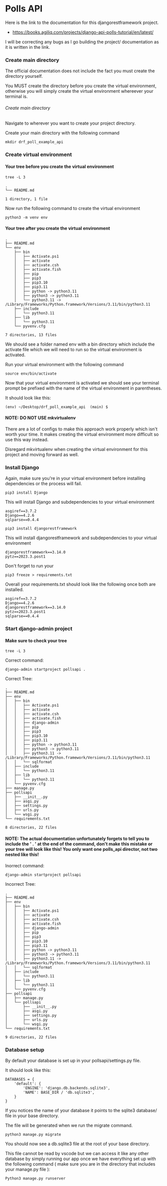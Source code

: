 # Polls API

Here is the link to the documentation for this djangorestframework project.
- https://books.agiliq.com/projects/django-api-polls-tutorial/en/latest/

I will be correcting any bugs as I go building the project/ documentation as it is written in the link.


### Create main directory
The official documentation does not include the fact you must create the directory yourself.

You MUST create the directory before you create the virtual environment, otherwise you will simply create the virtual environment whereever your terminal is.

###### Create main directory
Navigate to wherever you want to create your project directory.

Create your main directory with the following command

```
mkdir drf_poll_example_api
```

### Create virtual environment

#### Your tree before you create the virtual environment
```
tree -L 3  
```
```
.
└── README.md

1 directory, 1 file
```

Now run the following command to create the virtual environment
```
python3 -m venv env
```

#### Your tree after you create the virtual environment
```
.
├── README.md
└── env
    ├── bin
    │   ├── Activate.ps1
    │   ├── activate
    │   ├── activate.csh
    │   ├── activate.fish
    │   ├── pip
    │   ├── pip3
    │   ├── pip3.10
    │   ├── pip3.11
    │   ├── python -> python3.11
    │   ├── python3 -> python3.11
    │   └── python3.11 -> /Library/Frameworks/Python.framework/Versions/3.11/bin/python3.11
    ├── include
    │   └── python3.11
    ├── lib
    │   └── python3.11
    └── pyvenv.cfg

7 directories, 13 files
```

We should see a folder named env with a bin directory which include the activate file which we will need to run so the virtual environment is activated.

Run your virtual environment with the following command
```
source env/bin/activate
```

Now that your virtual environment is activated we should see your terminal prompt be prefixed with the name of the virtual environment in parentheses. 

It should look like this:
```
(env) ~/Desktop/drf_poll_example_api  (main) $ 
```

#### NOTE: DO NOT USE mkvirtualenv
There are a lot of configs to make this approach work properly which isn't worth your time. It makes creating the virtual environment more difficult so use this way instead.

Disregard mkvirtualenv when creating the virtual environment for this project and moving forward as well.

### Install Django

Again, make sure you're in your virtual environment before installing dependencies or the process will fail.

```
pip3 install Django
```
This will install Django and subdependencies to your virtual environment

```
asgiref==3.7.2
Django==4.2.6
sqlparse==0.4.4
```
```
pip3 install djangorestframework
```
This will install djangorestframework and subdependencies to your virtual environment

```
djangorestframework==3.14.0
pytz==2023.3.post1
```

Don't forget to run your 

```
pip3 freeze > requirements.txt
```
Overall your requirements.txt should look like the following once both are installed.
```
asgiref==3.7.2
Django==4.2.6
djangorestframework==3.14.0
pytz==2023.3.post1
sqlparse==0.4.4
```

### Start django-admin project

#### Make sure to check your tree
```
tree -L 3  
```
Correct command:
```
django-admin startproject pollsapi .
```
Correct Tree:
```
.
├── README.md
├── env
│   ├── bin
│   │   ├── Activate.ps1
│   │   ├── activate
│   │   ├── activate.csh
│   │   ├── activate.fish
│   │   ├── django-admin
│   │   ├── pip
│   │   ├── pip3
│   │   ├── pip3.10
│   │   ├── pip3.11
│   │   ├── python -> python3.11
│   │   ├── python3 -> python3.11
│   │   ├── python3.11 -> /Library/Frameworks/Python.framework/Versions/3.11/bin/python3.11
│   │   └── sqlformat
│   ├── include
│   │   └── python3.11
│   ├── lib
│   │   └── python3.11
│   └── pyvenv.cfg
├── manage.py
├── pollsapi
│   ├── __init__.py
│   ├── asgi.py
│   ├── settings.py
│   ├── urls.py
│   └── wsgi.py
└── requirements.txt

8 directories, 22 files
```

#### NOTE: The actual documentation unfortunately forgets to tell you to include the ' . ' at the end of the command, don't make this mistake or your tree will look like this! You only want one polls_api director, not two nested like this!
Inorrect command:
```
django-admin startproject pollsapi 
```
Incorrect Tree:
```
.
├── README.md
├── env
│   ├── bin
│   │   ├── Activate.ps1
│   │   ├── activate
│   │   ├── activate.csh
│   │   ├── activate.fish
│   │   ├── django-admin
│   │   ├── pip
│   │   ├── pip3
│   │   ├── pip3.10
│   │   ├── pip3.11
│   │   ├── python -> python3.11
│   │   ├── python3 -> python3.11
│   │   ├── python3.11 -> /Library/Frameworks/Python.framework/Versions/3.11/bin/python3.11
│   │   └── sqlformat
│   ├── include
│   │   └── python3.11
│   ├── lib
│   │   └── python3.11
│   └── pyvenv.cfg
├── pollsapi
│   ├── manage.py
│   └── pollsapi
│       ├── __init__.py
│       ├── asgi.py
│       ├── settings.py
│       ├── urls.py
│       └── wsgi.py
└── requirements.txt

9 directories, 22 files
```

### Database setup

By default your database is set up in your pollsapi/settings.py file.

It should look like this:

```
DATABASES = {
    'default': {
        'ENGINE': 'django.db.backends.sqlite3',
        'NAME': BASE_DIR / 'db.sqlite3',
    }
}
```
If you notices the name of your database it points to the sqlite3 database/ file in your base directory.

The file will be generated when we run the migrate command.

```
python3 manage.py migrate
```

You should now see a db.sqlite3 file at the root of your base directory. 

This file cannot be read by vscode but we can access it like any other database by simply running our app once we have everything set up with the following command ( make sure you are in the directory that includes your manage.py file ):

```
Python3 manage.py runserver
```